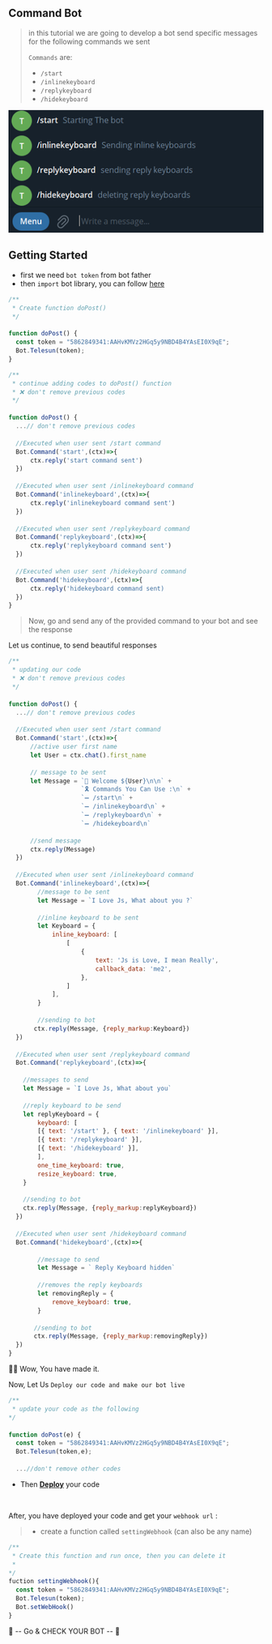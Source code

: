 ## Command Bot

> in this tutorial we are going to develop a bot send specific messages for the following commands we sent
>
> `Commands` are:
>
> - `/start`
> - `/inlinekeyboard`
> - `/replykeyboard`
> - `/hidekeyboard`

![Result](../../assets/example/commandbot.png)

## Getting Started

- first we need `bot token` from bot father
- then `import` bot library, you can follow [here](https://github.com/abdiu34567/telesun.js/blob/main/ImportingLib.md)

```js
/**
 * Create function doPost()
 */

function doPost() {
  const token = "5862849341:AAHvKMVz2HGq5y9NBD4B4YAsEI0X9qE";
  Bot.Telesun(token);
}
```

```js
/**
 * continue adding codes to doPost() function
 * ❌ don't remove previous codes
 */

function doPost() {
  ...// don't remove previous codes

  //Executed when user sent /start command
  Bot.Command('start',(ctx)=>{
      ctx.reply('start command sent')
  })

  //Executed when user sent /inlinekeyboard command
  Bot.Command('inlinekeyboard',(ctx)=>{
      ctx.reply('inlinekeyboard command sent')
  })

  //Executed when user sent /replykeyboard command
  Bot.Command('replykeyboard',(ctx)=>{
      ctx.reply('replykeyboard command sent')
  })

  //Executed when user sent /hidekeyboard command
  Bot.Command('hidekeyboard',(ctx)=>{
      ctx.reply('hidekeyboard command sent)
  })
}
```

> Now, go and send any of the provided command to your bot and see the response

Let us continue, to send beautiful responses

```js
/**
 * updating our code
 * ❌ don't remove previous codes
 */

function doPost() {
  ...// don't remove previous codes

  //Executed when user sent /start command
  Bot.Command('start',(ctx)=>{
      //active user first name
      let User = ctx.chat().first_name

      // message to be sent
      let Message = `👤 Welcome ${User}\n\n` +
                    `🎗 Commands You Can Use :\n` +
                    `➖ /start\n` +
                    `➖ /inlinekeyboard\n` +
                    `➖ /replykeyboard\n` +
                    `➖ /hidekeyboard\n`

      //send message
      ctx.reply(Message)
  })

  //Executed when user sent /inlinekeyboard command
  Bot.Command('inlinekeyboard',(ctx)=>{
        //message to be sent
        let Message = `I Love Js, What about you ?`

        //inline keyboard to be sent
        let Keyboard = {
            inline_keyboard: [
                [
                    {
                        text: 'Js is Love, I mean Really',
                        callback_data: 'me2',
                    },
                ]
            ],
        }

        //sending to bot
       ctx.reply(Message, {reply_markup:Keyboard})
  })

  //Executed when user sent /replykeyboard command
  Bot.Command('replykeyboard',(ctx)=>{

    //messages to send
    let Message = `I Love Js, What about you`

    //reply keyboard to be send
    let replyKeyboard = {
        keyboard: [
        [{ text: '/start' }, { text: '/inlinekeyboard' }],
        [{ text: '/replykeyboard' }],
        [{ text: '/hidekeyboard' }],
        ],
        one_time_keyboard: true,
        resize_keyboard: true,
    }

    //sending to bot
    ctx.reply(Message, {reply_markup:replyKeyboard})
  })

  //Executed when user sent /hidekeyboard command
  Bot.Command('hidekeyboard',(ctx)=>{

        //message to send
        let Message = ` Reply Keyboard hidden`

        //removes the reply keyboards
        let removingReply = {
            remove_keyboard: true,
        }

       //sending to bot
       ctx.reply(Message, {reply_markup:removingReply})
  })
}
```

🌟💪 Wow, You have made it.

Now, Let Us `Deploy our code and make our bot live`

```js
/**
 * update your code as the following
*/

function doPost(e) {
  const token = "5862849341:AAHvKMVz2HGq5y9NBD4B4YAsEI0X9qE";
  Bot.Telesun(token,e);

  ...//don't remove other codes

```

- Then **[Deploy](https://github.com/abdiu34567/telesun.js/tree/main/Deployments)** your code

<br>

After, you have deployed your code and get your `webhook url` :

> - create a function called `settingWebhook` (can also be any name)

```js
/**
 * Create this function and run once, then you can delete it
 *
*/
fuction settingWebhook(){
  const token = "5862849341:AAHvKMVz2HGq5y9NBD4B4YAsEI0X9qE";
  Bot.Telesun(token);
  Bot.setWebHook()
}

```

🤖 -- Go & CHECK YOUR BOT -- 🤖
